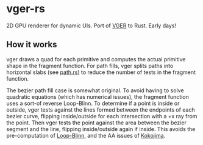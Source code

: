 # vger-rs
2D GPU renderer for dynamic UIs. Port of [VGER](https://github.com/audulus/vger) to Rust. Early days!

## How it works

vger draws a quad for each primitive and computes the actual primitive shape in the fragment function. For path fills, vger splits paths into horizontal slabs (see [path.rs](https://github.com/audulus/vger-rs/blob/main/src/path.rs)) to reduce the number of tests in the fragment function.

The bezier path fill case is somewhat original. To avoid having to solve quadratic equations (which has numerical issues), the fragment function uses a sort-of reverse Loop-Blinn. To determine if a point is inside or outside, vger tests against the lines formed between the endpoints of each bezier curve, flipping inside/outside for each intersection with a +x ray from the point. Then vger tests the point against the area between the bezier segment and the line, flipping inside/outside again if inside. This avoids the pre-computation of [Loop-Blinn](https://www.microsoft.com/en-us/research/wp-content/uploads/2005/01/p1000-loop.pdf), and the AA issues of [Kokojima](https://dl.acm.org/doi/10.1145/1179849.1179997).
